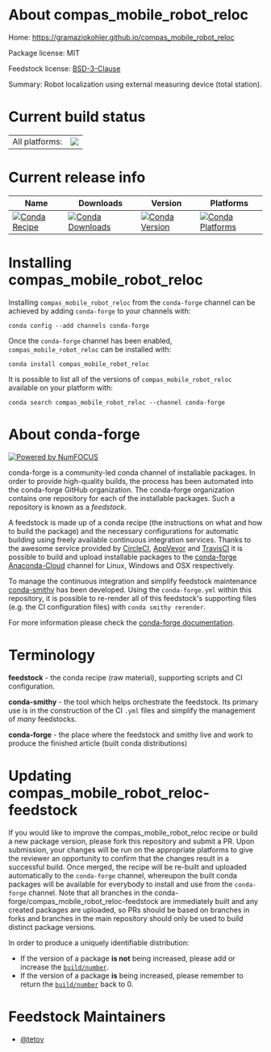 About compas_mobile_robot_reloc
===============================

Home: https://gramaziokohler.github.io/compas_mobile_robot_reloc

Package license: MIT

Feedstock license: [BSD-3-Clause](https://github.com/conda-forge/compas_mobile_robot_reloc-feedstock/blob/master/LICENSE.txt)

Summary: Robot localization using external measuring device (total station).

Current build status
====================


<table><tr><td>All platforms:</td>
    <td>
      <a href="https://dev.azure.com/conda-forge/feedstock-builds/_build/latest?definitionId=11537&branchName=master">
        <img src="https://dev.azure.com/conda-forge/feedstock-builds/_apis/build/status/compas_mobile_robot_reloc-feedstock?branchName=master">
      </a>
    </td>
  </tr>
</table>

Current release info
====================

| Name | Downloads | Version | Platforms |
| --- | --- | --- | --- |
| [![Conda Recipe](https://img.shields.io/badge/recipe-compas_mobile_robot_reloc-green.svg)](https://anaconda.org/conda-forge/compas_mobile_robot_reloc) | [![Conda Downloads](https://img.shields.io/conda/dn/conda-forge/compas_mobile_robot_reloc.svg)](https://anaconda.org/conda-forge/compas_mobile_robot_reloc) | [![Conda Version](https://img.shields.io/conda/vn/conda-forge/compas_mobile_robot_reloc.svg)](https://anaconda.org/conda-forge/compas_mobile_robot_reloc) | [![Conda Platforms](https://img.shields.io/conda/pn/conda-forge/compas_mobile_robot_reloc.svg)](https://anaconda.org/conda-forge/compas_mobile_robot_reloc) |

Installing compas_mobile_robot_reloc
====================================

Installing `compas_mobile_robot_reloc` from the `conda-forge` channel can be achieved by adding `conda-forge` to your channels with:

```
conda config --add channels conda-forge
```

Once the `conda-forge` channel has been enabled, `compas_mobile_robot_reloc` can be installed with:

```
conda install compas_mobile_robot_reloc
```

It is possible to list all of the versions of `compas_mobile_robot_reloc` available on your platform with:

```
conda search compas_mobile_robot_reloc --channel conda-forge
```


About conda-forge
=================

[![Powered by NumFOCUS](https://img.shields.io/badge/powered%20by-NumFOCUS-orange.svg?style=flat&colorA=E1523D&colorB=007D8A)](http://numfocus.org)

conda-forge is a community-led conda channel of installable packages.
In order to provide high-quality builds, the process has been automated into the
conda-forge GitHub organization. The conda-forge organization contains one repository
for each of the installable packages. Such a repository is known as a *feedstock*.

A feedstock is made up of a conda recipe (the instructions on what and how to build
the package) and the necessary configurations for automatic building using freely
available continuous integration services. Thanks to the awesome service provided by
[CircleCI](https://circleci.com/), [AppVeyor](https://www.appveyor.com/)
and [TravisCI](https://travis-ci.com/) it is possible to build and upload installable
packages to the [conda-forge](https://anaconda.org/conda-forge)
[Anaconda-Cloud](https://anaconda.org/) channel for Linux, Windows and OSX respectively.

To manage the continuous integration and simplify feedstock maintenance
[conda-smithy](https://github.com/conda-forge/conda-smithy) has been developed.
Using the ``conda-forge.yml`` within this repository, it is possible to re-render all of
this feedstock's supporting files (e.g. the CI configuration files) with ``conda smithy rerender``.

For more information please check the [conda-forge documentation](https://conda-forge.org/docs/).

Terminology
===========

**feedstock** - the conda recipe (raw material), supporting scripts and CI configuration.

**conda-smithy** - the tool which helps orchestrate the feedstock.
                   Its primary use is in the construction of the CI ``.yml`` files
                   and simplify the management of *many* feedstocks.

**conda-forge** - the place where the feedstock and smithy live and work to
                  produce the finished article (built conda distributions)


Updating compas_mobile_robot_reloc-feedstock
============================================

If you would like to improve the compas_mobile_robot_reloc recipe or build a new
package version, please fork this repository and submit a PR. Upon submission,
your changes will be run on the appropriate platforms to give the reviewer an
opportunity to confirm that the changes result in a successful build. Once
merged, the recipe will be re-built and uploaded automatically to the
`conda-forge` channel, whereupon the built conda packages will be available for
everybody to install and use from the `conda-forge` channel.
Note that all branches in the conda-forge/compas_mobile_robot_reloc-feedstock are
immediately built and any created packages are uploaded, so PRs should be based
on branches in forks and branches in the main repository should only be used to
build distinct package versions.

In order to produce a uniquely identifiable distribution:
 * If the version of a package **is not** being increased, please add or increase
   the [``build/number``](https://conda.io/docs/user-guide/tasks/build-packages/define-metadata.html#build-number-and-string).
 * If the version of a package **is** being increased, please remember to return
   the [``build/number``](https://conda.io/docs/user-guide/tasks/build-packages/define-metadata.html#build-number-and-string)
   back to 0.

Feedstock Maintainers
=====================

* [@tetov](https://github.com/tetov/)

